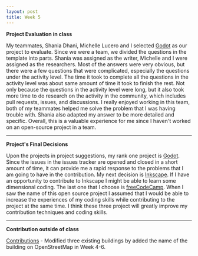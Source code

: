 ```yaml
---
layout: post
title: Week 5
---
```


**Project Evaluation in class**

   My teammates, Shania Dhani, Michelle Lucero and I selected [Godot](https://github.com/godotengine/godot) as our project to evaluate. Since we were a team, we divided the questions in the template into parts. Shania was assigned as the writer, Michelle and I were assigned as the researchers. Most of the answers were very obvious, but there were a few questions that were complicated, especially the questions under the activity level. The time it took to complete all the questions in the activity level was about same amount of time it took to finish the rest. Not only because the questions in the activity level were long, but it also took more time to do research on the activity in the community, which includes pull requests, issues, and discussions. I really enjoyed working in this team, both of my teammates helped me solve the problem that I was having trouble with. Shania also adapted my answer to be more detailed and specific. Overall, this is a valuable experience for me since I haven't worked on an open-source project in a team.

---

**Project's Final Decisions**

   Upon the projects in project suggestions, my rank one project is [Godot](https://github.com/godotengine/godot). Since the issues in the issues tracker are opened and closed in a short amount of time, it can provide me a rapid response to the problems that I am going to have in the contribution. My next decision is [Inkscape](https://gitlab.com/inkscape/inkscape). If I have an opportunity to contribute to Inkscape I might be able to learn some dimensional coding. The last one that I choose is [freeCodeCamp](https://github.com/freeCodeCamp/freeCodeCamp). When I saw the name of this open source project I assumed that I would be able to increase the experiences of my coding skills while contributing to the project at the same time. I think these three project will greatly improve my contribution techniques and coding skills.


----

**Contribution outside of class**

   [Contributions](https://hunter-college-ossd-spr-2020.github.io/chislee0708-weekly/contributions/) - Modified three existing buildings by added the name of the building on OpenStreetMap in Week 4-6.
